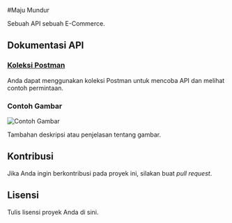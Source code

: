 #Maju Mundur

Sebuah API sebuah E-Commerce.

## Dokumentasi API

### [Koleksi Postman](gooele.com)

Anda dapat menggunakan koleksi Postman untuk mencoba API dan melihat contoh permintaan.

### Contoh Gambar

![Contoh Gambar](link_gambar)

Tambahan deskripsi atau penjelasan tentang gambar.

## Kontribusi

Jika Anda ingin berkontribusi pada proyek ini, silakan buat _pull request_.

## Lisensi

Tulis lisensi proyek Anda di sini.
